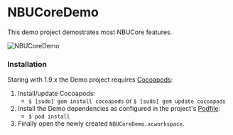 NBUCoreDemo
==========  

This demo project demostrates most NBUCore features.

![NBUCoreDemo](https://raw.github.com/wiki/CyberAgent/iOS-NBUCore/images/Dashboard_minimized.png)

### Installation

Staring with 1.9.x the Demo project requires [Cocoapods](http://cocoapods.org):

1. Install/update Cocoapods:
   * `$ [sudo] gem install cocoapods` or `$ [sudo] gem update cocoapods`
2. Install the Demo dependencies as configured in the project's [Podfile](Podfile):
   * `$ pod install`
3. Finally open the newly created `NBUCoreDemo.xcworkspace`.

